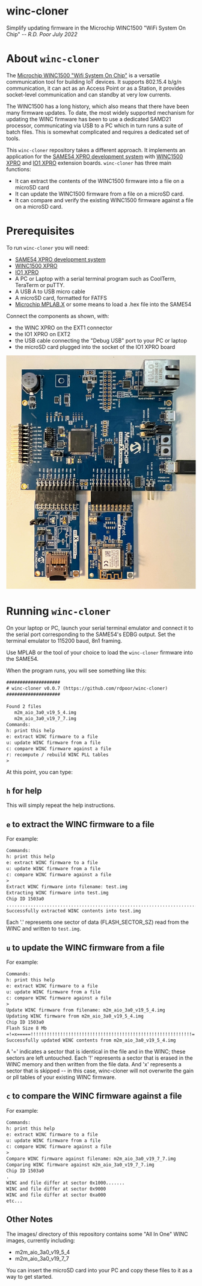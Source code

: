 # winc-cloner
Simplify updating firmware in the Microchip WINC1500 "WiFi System On Chip"
_-- R.D. Poor July 2022_

# About `winc-cloner`
The [Microchip WINC1500 "Wifi System On Chip"](https://www.microchip.com/en-us/product/ATWINC1500) is a versatile communication tool for building IoT devices.  It supports 802.15.4 b/g/n communication, it can act as an Access Point or as a Station, it provides socket-level communication and can standby at very low currents.

The WINC1500 has a long history, which also means that there have been many firmware updates.  To date, the most widely supported mechanism for updating the WINC firmware has been to use a dedicated SAMD21 processor, communicating via USB to a PC which in turn runs a suite of batch files.  This is somewhat complicated and requires a dedicated set of tools.

This `winc-cloner` repository takes a different approach.  It implements an application for the [SAME54 XPRO development system](https://www.microchip.com/en-us/development-tool/ATSAMe54_xpro) with [WINC1500 XPRO](https://www.microchip.com/en-us/development-tool/ATWINC1500-XPRO) and [IO1 XPRO](https://www.microchip.com/en-us/development-tool/ATIO1-XPRO) extension boards.  `winc-cloner` has three main functions:
* It can extract the contents of the WINC1500 firmware into a file on a microSD card
* It can update the WINC1500 firmware from a file on a microSD card.
* It can compare and verify the existing WINC1500 firmware against a file on a microSD card.

# Prerequisites

To run `winc-cloner` you will need:
* [SAME54 XPRO development system](https://www.microchip.com/en-us/development-tool/ATSAMe54_xpro)
* [WINC1500 XPRO](https://www.microchip.com/en-us/development-tool/ATWINC1500-XPRO)
* [IO1 XPRO](https://www.microchip.com/en-us/development-tool/ATIO1-XPRO)
* A PC or Laptop with a serial terminal program such as CoolTerm, TeraTerm or puTTY.
* A USB A to USB micro cable
* A microSD card, formatted for FATFS
* [Microchip MPLAB.X](https://www.microchip.com/en-us/tools-resources/develop/mplab-x-ide) or some means to load a .hex file into the SAME54

Connect the components as shown, with:
* the WINC XPRO on the EXT1 connector
* the IO1 XPRO on EXT2
* the USB cable connecting the "Debug USB" port to your PC or laptop
* the microSD card plugged into the socket of the IO1 XPRO board

![Physical Setup](/docs/IMG_5907.jpg)

# Running `winc-cloner`

On your laptop or PC, launch your serial terminal emulator and connect it to
the serial port corresponding to the SAME54's EDBG output.  Set the terminal
emulator to 115200 baud, 8n1 framing.

Use MPLAB or the tool of your choice to load the `winc-cloner` firmware
into the SAME54.

When the program runs, you will see something like this:
```
####################
# winc-cloner v0.0.7 (https://github.com/rdpoor/winc-cloner)
####################

Found 2 files
   m2m_aio_3a0_v19_5_4.img
   m2m_aio_3a0_v19_7_7.img
Commands:
h: print this help
e: extract WINC firmware to a file
u: update WINC firmware from a file
c: compare WINC firmware against a file
r: recompute / rebuild WINC PLL tables
> 
```
At this point, you can type:
## `h` for help
This will simply repeat the help instructions.
## `e` to extract the WINC firmware to a file
For example:
```
Commands:
h: print this help
e: extract WINC firmware to a file
u: update WINC firmware from a file
c: compare WINC firmware against a file
>
Extract WINC firmware into filename: test.img
Extracting WINC firmware into test.img
Chip ID 1503a0
................................................................................................................................................................................................................................................................
Successfully extracted WINC contents into test.img
```
Each '.' represents one sector of data (FLASH_SECTOR_SZ) read from the WINC and
written to `test.img`.
## `u` to update the WINC firmware from a file
For example:
```
Commands:
h: print this help
e: extract WINC firmware to a file
u: update WINC firmware from a file
c: compare WINC firmware against a file
>
Update WINC firmware from filename: m2m_aio_3a0_v19_5_4.img
Updating WINC firmware from m2m_aio_3a0_v19_5_4.img
Chip ID 1503a0
Flash Size 8 Mb
=!=x=====!!!!!!!!!!!!!!!!!!!!!!!!!!!!!!!!!!!!!!!!!!!!!!!!!!!!!!!!!!!!=!!!!!!!!!!!!!!!!!!!!!!!!!!!!!!!!!!!!!!!!!!!!!!!!!!!!!!!!!!================================================================================================================================
Successfully updated WINC contents from m2m_aio_3a0_v19_5_4.img
```
A '=' indicates a sector that is identical in the file and in the WINC; these
sectors are left untouched.  Each '!' represents a sector that is erased in the
WINC memory and then written from the file data.  And 'x' represents a sector
that is skipped -- in this case, winc-cloner will not overwrite the gain or
pll tables of your existing WINC firmware.
## `c` to compare the WINC firmware against a file
For example:
```
Commands:
h: print this help
e: extract WINC firmware to a file
u: update WINC firmware from a file
c: compare WINC firmware against a file
>
Compare WINC firmware against filename: m2m_aio_3a0_v19_7_7.img
Comparing WINC firmware against m2m_aio_3a0_v19_7_7.img
Chip ID 1503a0
.
WINC and file differ at sector 0x1000.......
WINC and file differ at sector 0x9000
WINC and file differ at sector 0xa000
etc...
```

## Other Notes
The images/ directory of this repository contains some "All In One" WINC images,
currently including:
* m2m_aio_3a0_v19_5_4
* m2m_aio_3a0_v19_7_7

You can insert the microSD card into your PC and copy these files to it as a way
to get started.

